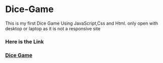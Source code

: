 # Dice-Game
This is my first Dice Game Using JavaScript,Css and Html. only open with desktop or laptop as it is not a responsive site
### Here is the Link
### [Dice Game](https://mananaggarwal2001.github.io/Dice-Game/)
